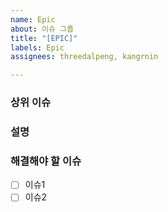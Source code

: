 ```yaml
---
name: Epic
about: 이슈 그룹
title: "[EPIC]"
labels: Epic
assignees: threedalpeng, kangrnin

---
```


### 상위 이슈

### 설명

### 해결해야 할 이슈

- [ ] 이슈1
- [ ] 이슈2
